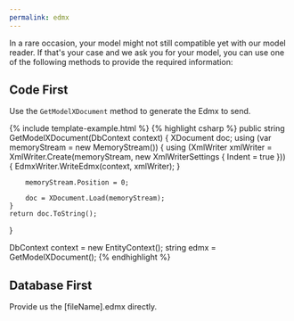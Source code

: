 ```yaml
---
permalink: edmx
---
```


In a rare occasion, your model might not still compatible yet with our model reader. If that's your case and we ask you for your model, you can use one of the following methods to provide the required information:

## Code First
Use the `GetModelXDocument` method to generate the Edmx to send.

{% include template-example.html %} 
{% highlight csharp %}
public string GetModelXDocument(DbContext context)
{
    XDocument doc;
    using (var memoryStream = new MemoryStream())
    {
        using (XmlWriter xmlWriter = XmlWriter.Create(memoryStream, new XmlWriterSettings { Indent = true }))
        {
            EdmxWriter.WriteEdmx(context, xmlWriter);
        }
 
        memoryStream.Position = 0;
 
        doc = XDocument.Load(memoryStream);
    }
    return doc.ToString();
}

DbContext context = new EntityContext();
string edmx = GetModelXDocument();
{% endhighlight %}


## Database First
Provide us the [fileName].edmx directly.
